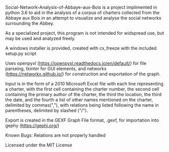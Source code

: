 Social-Network-Analysis-of-Abbaye-aux-Bois is a project implimented in python 3.6 to aid in the analysis 
of a corpus of charters collected from the Abbaye aux Bois in an attempt to visualize and analyse the 
social networks surrounding the Abbey.

As a specialized project, this program is not intended for widspread use, but may be used and analyzed freely.

A windows installer is provided, created with cx_freeze with the included setup.py script

Uses openpyxl (https://openpyxl.readthedocs.io/en/default/) for file parseing, tkinter for GUI elements, and networkx (https://networkx.github.io/) for construction and exportation of the graph.

Input is in the form of a 2010 Microsoft Excel file with each line representing a charter, with the first cell containing the charter
number, the second cell containing the primary author of the charter, the third the location, the third the date, and the fourth
a list of other names mentioned on the charter, delimited by commas(","), with relations being listed following the name in parentheses,
delimited by slashed ("/").

Export is created in the GEXF Graph File format, .gexf, for importation into gephy (https://gephi.org/)

Known Bugs:
Relations are not properly handled

Licensed under the MIT License
